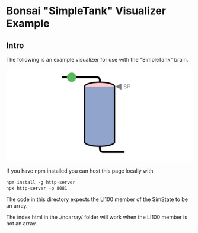 # Bonsai "SimpleTank" Visualizer Example

## Intro

The following is an example visualizer for use with the "SimpleTank" brain.

![Example Visualizer In Use](SimpleTank.svg "The Visualizer in use.")

If you have npm installed you can host this page locally with

~~~
npm install -g http-server
npx http-server -p 8081
~~~

The code in this directory expects the LI100 member of the SimState to be an array.

The index.html in the ./noarray/ folder will work when the LI100 member is not an array.

